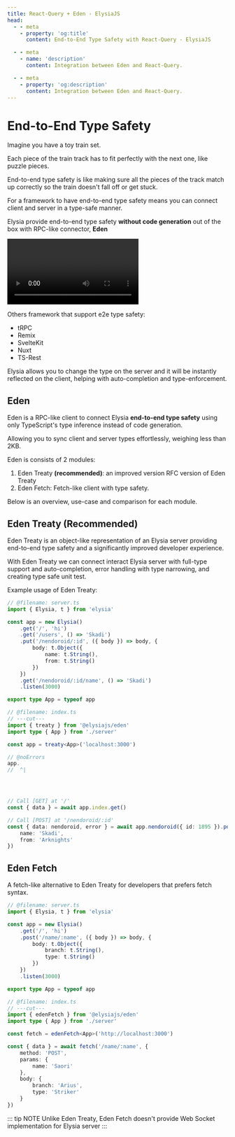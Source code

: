 ```yaml
---
title: React-Query + Eden - ElysiaJS
head:
  - - meta
    - property: 'og:title'
      content: End-to-End Type Safety with React-Query - ElysiaJS

  - - meta
    - name: 'description'
      content: Integration between Eden and React-Query.

  - - meta
    - property: 'og:description'
      content: Integration between Eden and React-Query.
---
```


# End-to-End Type Safety
Imagine you have a toy train set.

Each piece of the train track has to fit perfectly with the next one, like puzzle pieces.

End-to-end type safety is like making sure all the pieces of the track match up correctly so the train doesn't fall off or get stuck.

For a framework to have end-to-end type safety means you can connect client and server in a type-safe manner.

Elysia provide end-to-end type safety **without code generation** out of the box with RPC-like connector, **Eden**

<video mute controls>
  <source src="/eden/eden-treaty.mp4" type="video/mp4" />
  Something went wrong trying to load video
</video>

Others framework that support e2e type safety:
- tRPC
- Remix
- SvelteKit
- Nuxt
- TS-Rest

<!-- <iframe
    id="embedded-editor"
    src="https://codesandbox.io/p/sandbox/bun-elysia-rdxljp?embed=1&codemirror=1&hidenavigation=1&hidedevtools=1&file=eden.ts"
    allow="accelerometer"
    sandbox="allow-forms allow-modals allow-popups allow-presentation allow-same-origin allow-scripts"
    loading="lazy"
/>

::: tip
Hover over variable and function to see type definition.
::: -->

Elysia allows you to change the type on the server and it will be instantly reflected on the client, helping with auto-completion and type-enforcement.

## Eden
Eden is a RPC-like client to connect Elysia  **end-to-end type safety** using only TypeScript's type inference instead of code generation.

Allowing you to sync client and server types effortlessly, weighing less than 2KB.

Eden is consists of 2 modules:
1. Eden Treaty **(recommended)**: an improved version RFC version of Eden Treaty
2. Eden Fetch: Fetch-like client with type safety.

Below is an overview, use-case and comparison for each module.

## Eden Treaty (Recommended)
Eden Treaty is an object-like representation of an Elysia server providing end-to-end type safety and a significantly improved developer experience.

With Eden Treaty we can connect interact Elysia server with full-type support and auto-completion, error handling with type narrowing, and creating type safe unit test.

Example usage of Eden Treaty:
```typescript twoslash
// @filename: server.ts
import { Elysia, t } from 'elysia'

const app = new Elysia()
    .get('/', 'hi')
    .get('/users', () => 'Skadi')
    .put('/nendoroid/:id', ({ body }) => body, {
        body: t.Object({
            name: t.String(),
            from: t.String()
        })
    })
    .get('/nendoroid/:id/name', () => 'Skadi')
    .listen(3000)

export type App = typeof app

// @filename: index.ts
// ---cut---
import { treaty } from '@elysiajs/eden'
import type { App } from './server'

const app = treaty<App>('localhost:3000')

// @noErrors
app.
//  ^|




// Call [GET] at '/'
const { data } = await app.index.get()

// Call [POST] at '/nendoroid/:id'
const { data: nendoroid, error } = await app.nendoroid({ id: 1895 }).post({
    name: 'Skadi',
    from: 'Arknights'
})
```

## Eden Fetch
A fetch-like alternative to Eden Treaty for developers that prefers fetch syntax.
```typescript twoslash
// @filename: server.ts
import { Elysia, t } from 'elysia'

const app = new Elysia()
    .get('/', 'hi')
    .post('/name/:name', ({ body }) => body, {
        body: t.Object({
            branch: t.String(),
            type: t.String()
        })
    })
    .listen(3000)

export type App = typeof app

// @filename: index.ts
// ---cut---
import { edenFetch } from '@elysiajs/eden'
import type { App } from './server'

const fetch = edenFetch<App>('http://localhost:3000')

const { data } = await fetch('/name/:name', {
    method: 'POST',
    params: {
        name: 'Saori'
    },
    body: {
        branch: 'Arius',
        type: 'Striker'
    }
})
```

::: tip NOTE
Unlike Eden Treaty, Eden Fetch doesn't provide Web Socket implementation for Elysia server
:::
